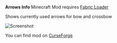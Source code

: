 **Arrows Info** Minecraft Mod requires [Fabric Loader](https://fabricmc.net/use/)

Shows currently used arrows for bow and crossbow

![Screenshot](https://github.com/intact/arrows-info/blob/main/screenshot-1.png)

You can find mod on [CurseForge](https://www.curseforge.com/minecraft/mc-mods/arrows-info)
